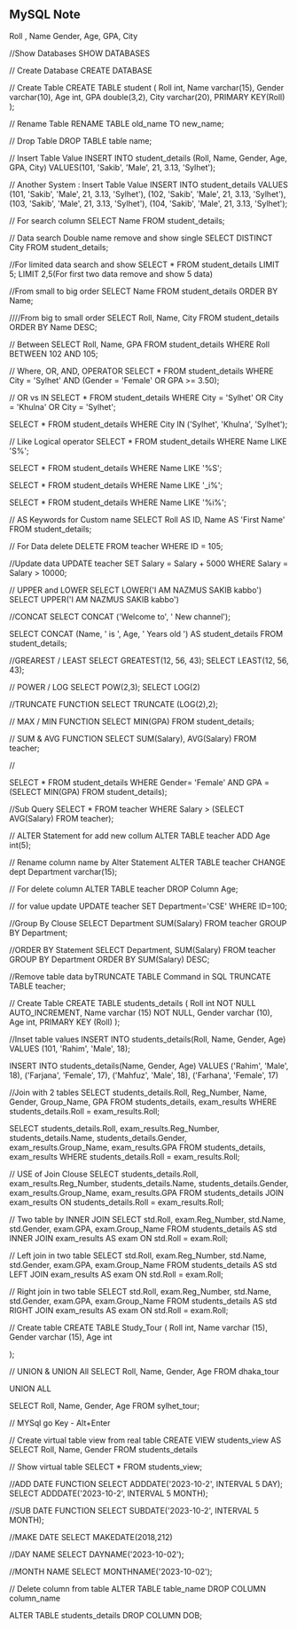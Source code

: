 MySQL Note
---------------------------

Roll , Name Gender, Age, GPA, City

//Show Databases
SHOW DATABASES

// Create Database
CREATE DATABASE

// Create Table
CREATE TABLE student
   (
	Roll int,
	Name varchar(15),
	Gender varchar(10),
	Age int,
	GPA double(3,2),
	City varchar(20),
	PRIMARY KEY(Roll)
   );



// Rename Table
RENAME TABLE old_name TO new_name;


// Drop Table
DROP TABLE table name;


// Insert Table Value
INSERT INTO student_details
(Roll, Name, Gender, Age, GPA, City)
VALUES(101, 'Sakib', 'Male', 21, 3.13, 'Sylhet');



// Another System : Insert Table Value
INSERT INTO student_details
VALUES
(101, 'Sakib', 'Male', 21, 3.13, 'Sylhet'),
(102, 'Sakib', 'Male', 21, 3.13, 'Sylhet'),
(103, 'Sakib', 'Male', 21, 3.13, 'Sylhet'),
(104, 'Sakib', 'Male', 21, 3.13, 'Sylhet');


// For search column
SELECT Name
FROM student_details;


// Data search Double name remove and show single
SELECT DISTINCT City
FROM student_details;


//For limited data search and show
SELECT *
FROM student_details
LIMIT 5;
LIMIT 2,5(For first two data remove and show 5 data)


//From small to big order
SELECT Name
FROM student_details
ORDER BY Name;


////From big  to small order
SELECT Roll, Name, City
FROM student_details
ORDER BY Name DESC;


// Between
SELECT Roll, Name, GPA
FROM student_details
WHERE Roll BETWEEN 102 AND 105;


// Where, OR, AND, OPERATOR
SELECT *
FROM student_details
WHERE City = 'Sylhet'
      AND
(Gender = 'Female' OR GPA >= 3.50);


// OR vs IN
SELECT * 
FROM student_details 
WHERE City = 'Sylhet'
OR 
City = 'Khulna' 
OR 
City = 'Sylhet';

SELECT * 
FROM student_details 
WHERE City IN ('Sylhet', 'Khulna', 'Sylhet');


// Like Logical operator
SELECT * 
FROM student_details 
WHERE Name LIKE 'S%';

SELECT * 
FROM student_details 
WHERE Name LIKE '%S';

SELECT * 
FROM student_details 
WHERE Name LIKE '_i%';

SELECT * 
FROM student_details 
WHERE Name LIKE '%i%';



// AS Keywords for Custom name 
SELECT Roll AS ID, Name AS 'First Name'
FROM student_details;

// For Data delete
DELETE FROM teacher
WHERE ID = 105;


//Update data 
UPDATE teacher
SET Salary = Salary + 5000
WHERE Salary = Salary > 10000;


// UPPER and LOWER
SELECT LOWER('I AM NAZMUS SAKIB kabbo')
SELECT UPPER('I AM NAZMUS SAKIB kabbo')


//CONCAT
SELECT CONCAT ('Welcome to', ' New channel');

SELECT CONCAT (Name, ' is ', Age, ' Years old ') AS student_details
FROM student_details;

//GREAREST / LEAST
SELECT GREATEST(12, 56, 43);
SELECT LEAST(12, 56, 43);


// POWER / LOG
SELECT POW(2,3);
SELECT LOG(2)


//TRUNCATE FUNCTION
SELECT TRUNCATE (LOG(2),2);

// MAX / MIN FUNCTION
SELECT MIN(GPA)
FROM student_details;

// SUM & AVG FUNCTION
SELECT SUM(Salary), AVG(Salary)
FROM teacher;

//


SELECT *
FROM student_details
WHERE Gender= 'Female' AND GPA = (SELECT MIN(GPA) FROM student_details);


//Sub Query
SELECT * 
FROM teacher
WHERE Salary > (SELECT AVG(Salary) FROM teacher);


// ALTER Statement for add new collum
ALTER TABLE teacher
ADD Age int(5);

// Rename column name by Alter Statement
ALTER TABLE teacher
CHANGE dept Department varchar(15);

// For delete column 
ALTER TABLE teacher
DROP Column Age;

// for value update
UPDATE teacher
SET Department='CSE'
WHERE ID=100;


//Group By Clouse
SELECT Department SUM(Salary)
FROM teacher
GROUP BY Department;


//ORDER BY Statement
SELECT Department, SUM(Salary)
FROM teacher
GROUP BY Department
ORDER BY SUM(Salary) DESC;

//Remove table data byTRUNCATE TABLE Command in SQL
TRUNCATE TABLE teacher;


// Create Table 
CREATE TABLE students_details
(
    Roll int NOT NULL AUTO_INCREMENT,
    Name varchar (15) NOT NULL,
    Gender varchar (10),
    Age int,
    PRIMARY KEY (Roll)
);


//Inset table values
INSERT INTO students_details(Roll, Name, Gender, Age)
VALUES
(101, 'Rahim', 'Male', 18);


INSERT INTO students_details(Name, Gender, Age)
VALUES
('Rahim', 'Male', 18),
('Farjana', 'Female', 17),
('Mahfuz', 'Male', 18),
('Farhana', 'Female', 17)


//Join with 2 tables
SELECT students_details.Roll, Reg_Number, Name, Gender, Group_Name, GPA
FROM students_details, exam_results
WHERE students_details.Roll = exam_results.Roll;

SELECT students_details.Roll, exam_results.Reg_Number, students_details.Name, students_details.Gender, exam_results.Group_Name, exam_results.GPA
FROM students_details, exam_results
WHERE students_details.Roll = exam_results.Roll;


// USE of Join Clouse 
SELECT students_details.Roll, exam_results.Reg_Number, students_details.Name, students_details.Gender, exam_results.Group_Name, exam_results.GPA
FROM students_details JOIN exam_results
ON students_details.Roll = exam_results.Roll;


// Two table by INNER JOIN
SELECT std.Roll, exam.Reg_Number, std.Name, std.Gender, exam.GPA, exam.Group_Name
FROM students_details AS std INNER JOIN exam_results AS exam
ON std.Roll = exam.Roll;


// Left join in two table
SELECT std.Roll, exam.Reg_Number, std.Name, std.Gender, exam.GPA, exam.Group_Name
FROM students_details AS std LEFT JOIN exam_results AS exam
ON std.Roll = exam.Roll;


// Right join in two table
SELECT std.Roll, exam.Reg_Number, std.Name, std.Gender, exam.GPA, exam.Group_Name
FROM students_details AS std RIGHT JOIN exam_results AS exam
ON std.Roll = exam.Roll;


// Create table
CREATE TABLE Study_Tour
(
  Roll int,
  Name varchar (15),
  Gender varchar (15),
  Age int

);


// UNION & UNION All
SELECT Roll, Name, Gender, Age
FROM dhaka_tour

UNION ALL

SELECT Roll, Name, Gender, Age
FROM sylhet_tour;


// MYSql go
Key - Alt+Enter


// Create virtual table view from real table
CREATE VIEW students_view AS
SELECT Roll, Name, Gender
FROM students_details 

// Show virtual table
SELECT *
FROM students_view;


//ADD DATE FUNCTION
SELECT ADDDATE('2023-10-2', INTERVAL 5 DAY);
SELECT ADDDATE('2023-10-2', INTERVAL 5 MONTH);


//SUB DATE FUNCTION
SELECT SUBDATE('2023-10-2', INTERVAL 5 MONTH);


//MAKE DATE
SELECT MAKEDATE(2018,212)


//DAY NAME
SELECT DAYNAME('2023-10-02');

//MONTH NAME
SELECT MONTHNAME('2023-10-02');


// Delete column from table
ALTER TABLE table_name
DROP COLUMN column_name

ALTER TABLE students_details
DROP COLUMN DOB;



